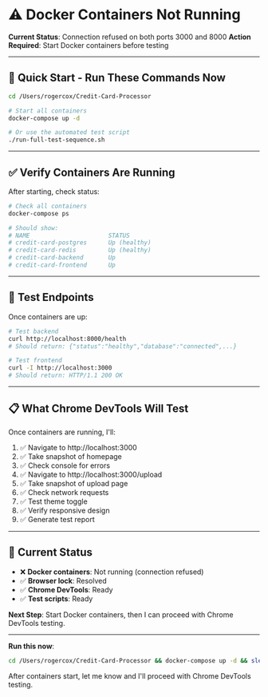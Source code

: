 # ⚠️ Docker Containers Not Running

**Current Status**: Connection refused on both ports 3000 and 8000
**Action Required**: Start Docker containers before testing

---

## 🚀 Quick Start - Run These Commands Now

```bash
cd /Users/rogercox/Credit-Card-Processor

# Start all containers
docker-compose up -d

# Or use the automated test script
./run-full-test-sequence.sh
```

---

## ✅ Verify Containers Are Running

After starting, check status:

```bash
# Check all containers
docker-compose ps

# Should show:
# NAME                      STATUS
# credit-card-postgres      Up (healthy)
# credit-card-redis         Up (healthy)
# credit-card-backend       Up
# credit-card-frontend      Up
```

---

## 🧪 Test Endpoints

Once containers are up:

```bash
# Test backend
curl http://localhost:8000/health
# Should return: {"status":"healthy","database":"connected",...}

# Test frontend
curl -I http://localhost:3000
# Should return: HTTP/1.1 200 OK
```

---

## 📋 What Chrome DevTools Will Test

Once containers are running, I'll:
1. ✅ Navigate to http://localhost:3000
2. ✅ Take snapshot of homepage
3. ✅ Check console for errors
4. ✅ Navigate to http://localhost:3000/upload
5. ✅ Take snapshot of upload page
6. ✅ Check network requests
7. ✅ Test theme toggle
8. ✅ Verify responsive design
9. ✅ Generate test report

---

## 🎯 Current Status

- ❌ **Docker containers**: Not running (connection refused)
- ✅ **Browser lock**: Resolved
- ✅ **Chrome DevTools**: Ready
- ✅ **Test scripts**: Ready

**Next Step**: Start Docker containers, then I can proceed with Chrome DevTools testing.

---

**Run this now**:
```bash
cd /Users/rogercox/Credit-Card-Processor && docker-compose up -d && sleep 30 && docker-compose ps
```

After containers start, let me know and I'll proceed with Chrome DevTools testing.
